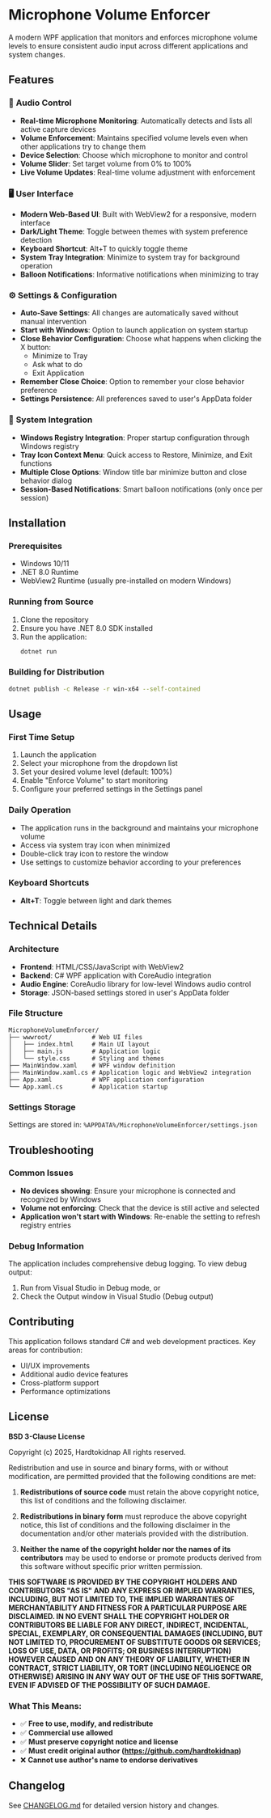# Microphone Volume Enforcer

A modern WPF application that monitors and enforces microphone volume levels to ensure consistent audio input across different applications and system changes.

## Features

### 🎤 **Audio Control**
- **Real-time Microphone Monitoring**: Automatically detects and lists all active capture devices
- **Volume Enforcement**: Maintains specified volume levels even when other applications try to change them
- **Device Selection**: Choose which microphone to monitor and control
- **Volume Slider**: Set target volume from 0% to 100%
- **Live Volume Updates**: Real-time volume adjustment with enforcement

### 🖥️ **User Interface**
- **Modern Web-Based UI**: Built with WebView2 for a responsive, modern interface
- **Dark/Light Theme**: Toggle between themes with system preference detection
- **Keyboard Shortcut**: Alt+T to quickly toggle theme
- **System Tray Integration**: Minimize to system tray for background operation
- **Balloon Notifications**: Informative notifications when minimizing to tray

### ⚙️ **Settings & Configuration**
- **Auto-Save Settings**: All changes are automatically saved without manual intervention
- **Start with Windows**: Option to launch application on system startup
- **Close Behavior Configuration**: Choose what happens when clicking the X button:
  - Minimize to Tray
  - Ask what to do
  - Exit Application
- **Remember Close Choice**: Option to remember your close behavior preference
- **Settings Persistence**: All preferences saved to user's AppData folder

### 🔧 **System Integration**
- **Windows Registry Integration**: Proper startup configuration through Windows registry
- **Tray Icon Context Menu**: Quick access to Restore, Minimize, and Exit functions
- **Multiple Close Options**: Window title bar minimize button and close behavior dialog
- **Session-Based Notifications**: Smart balloon notifications (only once per session)

## Installation

### Prerequisites
- Windows 10/11
- .NET 8.0 Runtime
- WebView2 Runtime (usually pre-installed on modern Windows)

### Running from Source
1. Clone the repository
2. Ensure you have .NET 8.0 SDK installed
3. Run the application:
   ```bash
   dotnet run
   ```

### Building for Distribution
```bash
dotnet publish -c Release -r win-x64 --self-contained
```

## Usage

### First Time Setup
1. Launch the application
2. Select your microphone from the dropdown list
3. Set your desired volume level (default: 100%)
4. Enable "Enforce Volume" to start monitoring
5. Configure your preferred settings in the Settings panel

### Daily Operation
- The application runs in the background and maintains your microphone volume
- Access via system tray icon when minimized
- Double-click tray icon to restore the window
- Use settings to customize behavior according to your preferences

### Keyboard Shortcuts
- **Alt+T**: Toggle between light and dark themes

## Technical Details

### Architecture
- **Frontend**: HTML/CSS/JavaScript with WebView2
- **Backend**: C# WPF application with CoreAudio integration
- **Audio Engine**: CoreAudio library for low-level Windows audio control
- **Storage**: JSON-based settings stored in user's AppData folder

### File Structure
```
MicrophoneVolumeEnforcer/
├── wwwroot/           # Web UI files
│   ├── index.html     # Main UI layout
│   ├── main.js        # Application logic
│   └── style.css      # Styling and themes
├── MainWindow.xaml    # WPF window definition
├── MainWindow.xaml.cs # Application logic and WebView2 integration
├── App.xaml           # WPF application configuration
└── App.xaml.cs        # Application startup
```

### Settings Storage
Settings are stored in: `%APPDATA%/MicrophoneVolumeEnforcer/settings.json`

## Troubleshooting

### Common Issues
- **No devices showing**: Ensure your microphone is connected and recognized by Windows
- **Volume not enforcing**: Check that the device is still active and selected
- **Application won't start with Windows**: Re-enable the setting to refresh registry entries

### Debug Information
The application includes comprehensive debug logging. To view debug output:
1. Run from Visual Studio in Debug mode, or
2. Check the Output window in Visual Studio (Debug output)

## Contributing

This application follows standard C# and web development practices. Key areas for contribution:
- UI/UX improvements
- Additional audio device features
- Cross-platform support
- Performance optimizations

## License

**BSD 3-Clause License**

Copyright (c) 2025, Hardtokidnap
All rights reserved.

Redistribution and use in source and binary forms, with or without
modification, are permitted provided that the following conditions are met:

1. **Redistributions of source code** must retain the above copyright notice, this
   list of conditions and the following disclaimer.

2. **Redistributions in binary form** must reproduce the above copyright notice,
   this list of conditions and the following disclaimer in the documentation
   and/or other materials provided with the distribution.

3. **Neither the name of the copyright holder nor the names of its contributors**
   may be used to endorse or promote products derived from this software
   without specific prior written permission.

**THIS SOFTWARE IS PROVIDED BY THE COPYRIGHT HOLDERS AND CONTRIBUTORS "AS IS"
AND ANY EXPRESS OR IMPLIED WARRANTIES, INCLUDING, BUT NOT LIMITED TO, THE
IMPLIED WARRANTIES OF MERCHANTABILITY AND FITNESS FOR A PARTICULAR PURPOSE ARE
DISCLAIMED. IN NO EVENT SHALL THE COPYRIGHT HOLDER OR CONTRIBUTORS BE LIABLE
FOR ANY DIRECT, INDIRECT, INCIDENTAL, SPECIAL, EXEMPLARY, OR CONSEQUENTIAL
DAMAGES (INCLUDING, BUT NOT LIMITED TO, PROCUREMENT OF SUBSTITUTE GOODS OR
SERVICES; LOSS OF USE, DATA, OR PROFITS; OR BUSINESS INTERRUPTION) HOWEVER
CAUSED AND ON ANY THEORY OF LIABILITY, WHETHER IN CONTRACT, STRICT LIABILITY,
OR TORT (INCLUDING NEGLIGENCE OR OTHERWISE) ARISING IN ANY WAY OUT OF THE USE
OF THIS SOFTWARE, EVEN IF ADVISED OF THE POSSIBILITY OF SUCH DAMAGE.**

### What This Means:
- ✅ **Free to use, modify, and redistribute**
- ✅ **Commercial use allowed**
- ✅ **Must preserve copyright notice and license**
- ✅ **Must credit original author (https://github.com/hardtokidnap)**
- ❌ **Cannot use author's name to endorse derivatives**

## Changelog

See [CHANGELOG.md](CHANGELOG.md) for detailed version history and changes.
